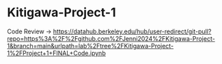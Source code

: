 # Kitigawa-Project-1

Code Review -> https://datahub.berkeley.edu/hub/user-redirect/git-pull?repo=https%3A%2F%2Fgithub.com%2FJenni2024%2FKitigawa-Project-1&branch=main&urlpath=lab%2Ftree%2FKitigawa-Project-1%2FProject+1+FINAL+Code.ipynb

